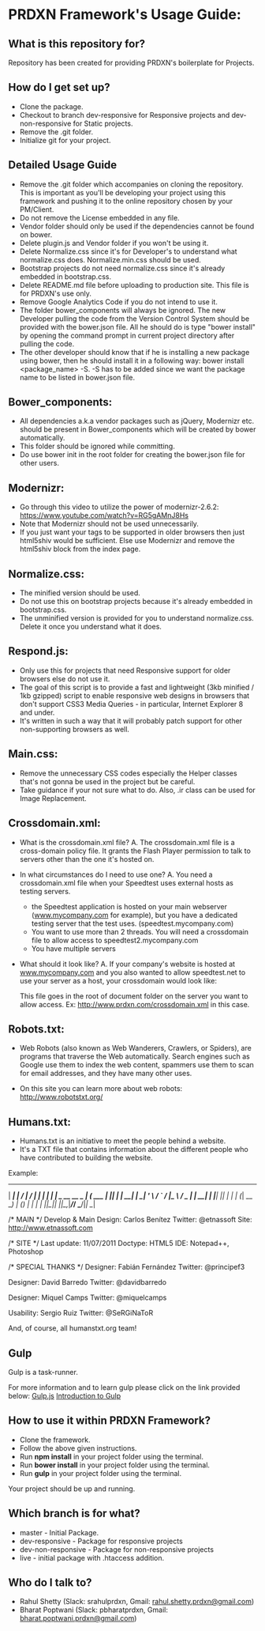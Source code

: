 # PRDXN Framework's Usage Guide: #

## What is this repository for? ##
Repository has been created for providing PRDXN's boilerplate for Projects.

## How do I get set up? ##
* Clone the package.
* Checkout to branch dev-responsive for Responsive projects and dev-non-responsive for Static projects.
* Remove the .git folder.
* Initialize git for your project.

## Detailed Usage Guide ##
- Remove the .git folder which accompanies on cloning the repository. This is important as you'll be developing your project using this framework and pushing it to the online repository chosen by your PM/Client.
- Do not remove the License embedded in any file.
- Vendor folder should only be used if the dependencies cannot be found on bower.
- Delete plugin.js and Vendor folder if you won't be using it.
- Delete Normalize.css since it's for Developer's to understand what normalize.css does. Normalize.min.css should be used.
- Bootstrap projects do not need normalize.css since it's already embedded in bootstrap.css.
- Delete README.md file before uploading to production site. This file is for PRDXN's use only.
- Remove Google Analytics Code if you do not intend to use it.
- The folder bower_components will always be ignored. The new Developer pulling the code from the Version Control System should be provided with the bower.json file. All he should do is type "bower install" by opening the command prompt in current project directory after pulling the code.
- The other developer should know that if he is installing a new package using bower, then he should install it in a following way: bower install <package_name> -S. -S has to be added since we want the package name to be listed in bower.json file.

## Bower_components: ##

- All dependencies a.k.a vendor packages such as jQuery, Modernizr etc. should be present in Bower_components which will be created by bower automatically.
- This folder should be ignored while committing.
- Do use bower init in the root folder for creating the bower.json file for other users.

## Modernizr: ##

- Go through this video to utilize the power of modernizr-2.6.2:
https://www.youtube.com/watch?v=RG5gAMnJ8Hs
- Note that Modernizr should not be used unnecessarily.
- If you just want your tags to be supported in older browsers then just html5shiv would be sufficient. Else use Modernizr and remove the html5shiv block from the index page.


## Normalize.css: ##

- The minified version should be used.
- Do not use this on bootstrap projects because it's already embedded in bootstrap.css.
- The unminified version is provided for you to understand normalize.css. Delete it once you understand what it does.


## Respond.js: ##

- Only use this for projects that need Responsive support for older browsers else do not use it.
- The goal of this script is to provide a fast and lightweight (3kb minified / 1kb gzipped) script to enable responsive web designs in browsers that don't support CSS3 Media Queries - in particular, Internet Explorer 8 and under.
- It's written in such a way that it will probably patch support for other non-supporting browsers as well.


## Main.css: ##

- Remove the unnecessary CSS codes especially the Helper classes that's not gonna be used in the project but be careful.
- Take guidance if your not sure what to do. Also, .ir class can be used for Image Replacement.


## Crossdomain.xml: ##

- What is the crossdomain.xml file?
A. The crossdomain.xml file is a cross-domain policy file. It grants the Flash Player permission to talk to servers other than the one it's hosted on.

- In what circumstances do I need to use one?
A. You need a crossdomain.xml file when your Speedtest uses external hosts as testing servers.

	- the Speedtest application is hosted on your main webserver (www.mycompany.com for example), but you have a dedicated testing server that the test uses. (speedtest.mycompany.com)
	- You want to use more than 2 threads. You will need a crossdomain file to allow access to speedtest2.mycompany.com
	- You have multiple servers

- What should it look like?
A. If your company's website is hosted at www.mycompany.com and you also wanted to allow speedtest.net to use your server as a host, your crossdomain would look like:

	<?xml version="1.0"?>
	<cross-domain-policy>
	    <allow-access-from domain="*.mycompany.com" />
	    <allow-access-from domain="*.speedtest.net" />
	</cross-domain-policy>

	This file goes in the root of document folder on the server you want to allow access. Ex: http://www.prdxn.com/crossdomain.xml in this case.

## Robots.txt: ##

- Web Robots (also known as Web Wanderers, Crawlers, or Spiders), are programs that traverse the Web automatically. Search engines such as Google use them to index the web content, spammers use them to scan for email addresses, and they have many other uses.

- On this site you can learn more about web robots: http://www.robotstxt.org/

## Humans.txt: ##

- Humans.txt is an initiative to meet the people behind a website.
- It's a TXT file that contains information about the different people who have contributed to building the website.

Example:
 ______ _                    _____        __ _
 |  ____| |                  / ____|      / _| |
 | |__  | |_ _ __   __ _ ___| (___   ___ | |_| |_
 |  __| | __| '_ \ / _` / __|\___ \ / _ \|  _| __|
 | |____| |_| | | | (_| \__ \____) | (_) | | | |_
 |______|\__|_| |_|\__,_|___/_____/ \___/|_|  \__|

/* MAIN */
  Develop & Main Design: Carlos Benítez
  Twitter: @etnassoft
  Site: http://www.etnassoft.com

/* SITE */
  Last update: 11/07/2011
  Doctype: HTML5
  IDE: Notepad++, Photoshop

/* SPECIAL THANKS */
  Designer: Fabián Fernández
  Twitter: @principef3

  Designer: David Barredo
  Twitter: @davidbarredo

  Designer: Miquel Camps
  Twitter: @miquelcamps

  Usability: Sergio Ruiz
  Twitter: @SeRGiNaToR

  And, of course, all humanstxt.org team!

## Gulp ##
Gulp is a task-runner.

For more information and to learn gulp please click on the link provided below:
[Gulp.js](http://gulpjs.com/)
[Introduction to Gulp](https://www.youtube.com/watch?v=dwSLFai8ovQ)

## How to use it within PRDXN Framework? ##
* Clone the framework.
* Follow the above given instructions.
* Run **npm install** in your project folder using the terminal.
* Run **bower install** in your project folder using the terminal.
* Run **gulp** in your project folder using the terminal.

Your project should be up and running.

## Which branch is for what? ##

* master - Initial Package.
* dev-responsive - Package for responsive projects
* dev-non-responsive - Package for non-responsive projects
* live - initial package with .htaccess addition.

## Who do I talk to? ##
* Rahul Shetty (Slack: srahulprdxn, Gmail: rahul.shetty.prdxn@gmail.com)
* Bharat Poptwani (Slack: pbharatprdxn, Gmail: bharat.poptwani.prdxn@gmail.com)